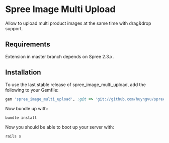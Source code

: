 Spree Image Multi Upload
=====================

Allow to upload multi product images at the same time with drag&drop support.

Requirements
------------

Extension in master branch depends on Spree 2.3.x.


Installation
------------

To use the last stable release of spree_image_multi_upload, add the following to your Gemfile:
```ruby
gem 'spree_image_multi_upload', :git => 'git://github.com/huyngvu/spree_image_multi_upload.git'
```

Now bundle up with:
```
bundle install
```

Now you should be able to boot up your server with:
```
rails s
```

